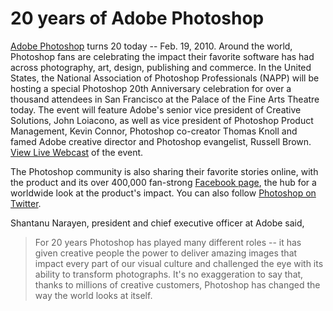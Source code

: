 # 20 years of Adobe Photoshop

<a href="http://www.adobe.com/go/photoshop/">Adobe Photoshop</a> turns 20 today -- Feb. 19, 2010. Around the world, Photoshop fans are celebrating the impact their favorite software has had across photography, art, design, publishing and commerce. In the United States, the National Association of Photoshop Professionals (NAPP) will be hosting a special Photoshop 20th Anniversary celebration for over a thousand attendees in San Francisco at the Palace of the Fine Arts Theatre today. The event will feature Adobe's senior vice president of Creative Solutions, John Loiacono, as well as vice president of Photoshop Product Management, Kevin Connor, Photoshop co-creator Thomas Knoll and famed Adobe creative director and Photoshop evangelist, Russell Brown. <a href="http://www.photoshopuser.com/photoshop20th">View Live Webcast</a> of the event.

The Photoshop community is also sharing their favorite stories online, with the product and its over 400,000 fan-strong <a href="http://www.facebook.com/Photoshop">Facebook page</a>, the hub for a worldwide look at the product's impact. You can also follow <a href="http://twitter.com/photoshop">Photoshop on Twitter</a>.

Shantanu Narayen, president and chief executive officer at Adobe said,

> For 20 years Photoshop has played many different roles -- it has given creative people the power to deliver amazing images that impact every part of our visual culture and challenged the eye with its ability to transform photographs. It's no exaggeration to say that, thanks to millions of creative customers, Photoshop has changed the way the world looks at itself.